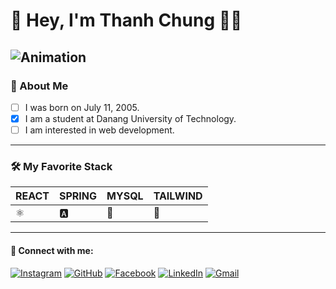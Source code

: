 # 👋 Hey, I'm Thanh Chung 👨‍💻

## ![Animation](https://readme-typing-svg.herokuapp.com?font=Fira+Code&size=24&duration=3000&color=38BDAE&center=true&vCenter=true&width=800&lines=Welcome+to+my+GitHub+profile!;Check+out+my+projects+below!)

### 📌 About Me

- [ ] I was born on July 11, 2005.
- [x] I am a student at Danang University of Technology.
- [ ] I am interested in web development.

---

### 🛠️ My Favorite Stack

| REACT       | SPRING      | MYSQL       | TAILWIND   |
|-------------|-------------|-------------|------------|
| ⚛️         | 🅰️         | 🐬         | 🎨        |

---


#### 🔗 Connect with me:
[![Instagram](https://img.shields.io/badge/Instagram-E4405F?style=for-the-badge&logo=instagram&logoColor=white)](https://www.instagram.com/_chugle/)
[![GitHub](https://img.shields.io/badge/GitHub-100000?style=for-the-badge&logo=github&logoColor=white)](https://github.com/ThanhChung1107)
[![Facebook](https://img.shields.io/badge/Facebook-1877F2?style=for-the-badge&logo=facebook&logoColor=white)](https://www.facebook.com/share/15ZoRfSzBZ/?mibextid=wwXIfr)
[![LinkedIn](https://img.shields.io/badge/LinkedIn-0077B5?style=for-the-badge&logo=linkedin&logoColor=white)](#)
[![Gmail](https://img.shields.io/badge/Gmail-D14836?style=for-the-badge&logo=gmail&logoColor=white)](mailto:lethanhchung@gmail.com)



